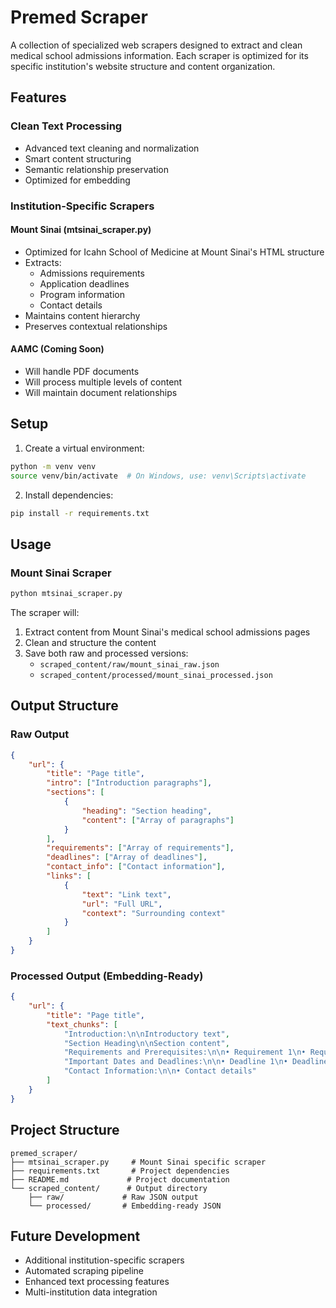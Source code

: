 # Premed Scraper

A collection of specialized web scrapers designed to extract and clean medical school admissions information. Each scraper is optimized for its specific institution's website structure and content organization.

## Features

### Clean Text Processing
- Advanced text cleaning and normalization
- Smart content structuring
- Semantic relationship preservation
- Optimized for embedding

### Institution-Specific Scrapers

#### Mount Sinai (mtsinai_scraper.py)
- Optimized for Icahn School of Medicine at Mount Sinai's HTML structure
- Extracts:
  * Admissions requirements
  * Application deadlines
  * Program information
  * Contact details
- Maintains content hierarchy
- Preserves contextual relationships

#### AAMC (Coming Soon)
- Will handle PDF documents
- Will process multiple levels of content
- Will maintain document relationships

## Setup

1. Create a virtual environment:
```bash
python -m venv venv
source venv/bin/activate  # On Windows, use: venv\Scripts\activate
```

2. Install dependencies:
```bash
pip install -r requirements.txt
```

## Usage

### Mount Sinai Scraper
```bash
python mtsinai_scraper.py
```

The scraper will:
1. Extract content from Mount Sinai's medical school admissions pages
2. Clean and structure the content
3. Save both raw and processed versions:
   - `scraped_content/raw/mount_sinai_raw.json`
   - `scraped_content/processed/mount_sinai_processed.json`

## Output Structure

### Raw Output
```json
{
    "url": {
        "title": "Page title",
        "intro": ["Introduction paragraphs"],
        "sections": [
            {
                "heading": "Section heading",
                "content": ["Array of paragraphs"]
            }
        ],
        "requirements": ["Array of requirements"],
        "deadlines": ["Array of deadlines"],
        "contact_info": ["Contact information"],
        "links": [
            {
                "text": "Link text",
                "url": "Full URL",
                "context": "Surrounding context"
            }
        ]
    }
}
```

### Processed Output (Embedding-Ready)
```json
{
    "url": {
        "title": "Page title",
        "text_chunks": [
            "Introduction:\n\nIntroductory text",
            "Section Heading\n\nSection content",
            "Requirements and Prerequisites:\n\n• Requirement 1\n• Requirement 2",
            "Important Dates and Deadlines:\n\n• Deadline 1\n• Deadline 2",
            "Contact Information:\n\n• Contact details"
        ]
    }
}
```

## Project Structure

```
premed_scraper/
├── mtsinai_scraper.py     # Mount Sinai specific scraper
├── requirements.txt       # Project dependencies
├── README.md             # Project documentation
└── scraped_content/      # Output directory
    ├── raw/             # Raw JSON output
    └── processed/       # Embedding-ready JSON
```

## Future Development

- Additional institution-specific scrapers
- Automated scraping pipeline
- Enhanced text processing features
- Multi-institution data integration
